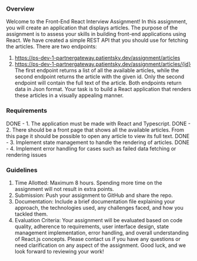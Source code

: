 ### Overview
Welcome to the Front-End React Interview Assignment! In this assignment, you will create
an application that displays articles. The purpose of the assignment is to assess your skills in
building front-end applications using React.
We have created a simple REST API that you should use for fetching the articles. There are
two endpoints:
1. https://ps-dev-1-partnergateway.patientsky.dev/assignment/articles
2. https://ps-dev-1-partnergateway.patientsky.dev/assignment/articles/{id}
The first endpoint returns a list of all the available articles, while the second endpoint
returns the article with the given id. Only the second endpoint will contain the full text of
the article. Both endpoints return data in Json format.
Your task is to build a React application that renders these articles in a visually appealing
manner.


### Requirements
DONE - 1. The application must be made with React and Typescript.
DONE - 2. There should be a front page that shows all the available articles. From this page it
should be possible to open any article to view its full text.
DONE - 3. Implement state management to handle the rendering of articles.
DONE - 4. Implement error handling for cases such as failed data fetching or rendering issues


### Guidelines
1. Time Allotted: Maximum 8 hours. Spending more time on the assignment will not
result in extra points.
2. Submission: Push your assignment to GitHub and share the repo.
3. Documentation: Include a brief documentation file explaining your approach, the
technologies used, any challenges faced, and how you tackled them.
4. Evaluation Criteria: Your assignment will be evaluated based on code quality,
adherence to requirements, user interface design, state management
implementation, error handling, and overall understanding of React.js concepts.
Please contact us if you have any questions or need clarification on any aspect of the
assignment. Good luck, and we look forward to reviewing your work!
